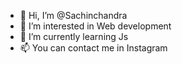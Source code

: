 - 👋 Hi, I’m @Sachinchandra
- 👀 I’m interested in Web development 
- 🌱 I’m currently learning Js
- 📫 You can contact me in Instagram 

<!---
Sachinchandra5/Sachinchandra5 is a ✨ special ✨ repository because its `README.md` (this file) appears on your GitHub profile.
You can click the Preview link to take a look at your changes.
--->
